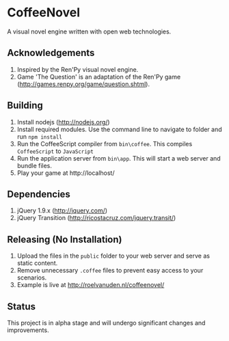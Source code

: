 # CoffeeNovel

A visual novel engine written with open web technologies.

## Acknowledgements

  1. Inspired by the Ren'Py visual novel engine.
  2. Game 'The Question' is an adaptation of the Ren'Py game (http://games.renpy.org/game/question.shtml).

## Building

  1. Install nodejs (http://nodejs.org/)
  2. Install required modules. Use the command line to navigate to folder and run `npm install`
  3. Run the CoffeeScript compiler from `bin\coffee`. This compiles `CoffeeScript` to `JavaScript`
  4. Run the application server from `bin\app`. This will start a web server and bundle files.
  5. Play your game at http://localhost/

## Dependencies

  1. jQuery 1.9.x (http://jquery.com/)
  2. jQuery Transition (http://ricostacruz.com/jquery.transit/)

## Releasing (No Installation)

  1. Upload the files in the `public` folder to your web server and serve as static content.
  2. Remove unnecessary `.coffee` files to prevent easy access to your scenarios.
  3. Example is live at http://roelvanuden.nl/coffeenovel/

## Status

This project is in alpha stage and will undergo significant changes and improvements.

